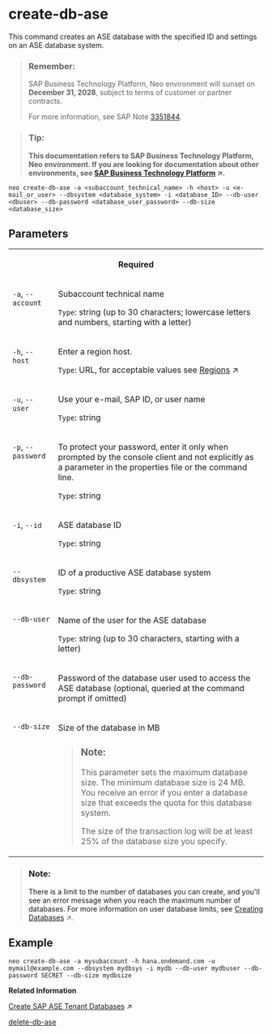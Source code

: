 <!-- loio01a21776a8dc498397b8435fd185c574 -->

# create-db-ase

This command creates an ASE database with the specified ID and settings on an ASE database system.



> ### Remember:  
> SAP Business Technology Platform, Neo environment will sunset on **December 31, 2028**, subject to terms of customer or partner contracts.
> 
> For more information, see SAP Note [3351844](https://me.sap.com/notes/3351844).

> ### Tip:  
> **This documentation refers to SAP Business Technology Platform, Neo environment. If you are looking for documentation about other environments, see [SAP Business Technology Platform](https://help.sap.com/viewer/65de2977205c403bbc107264b8eccf4b/Cloud/en-US/6a2c1ab5a31b4ed9a2ce17a5329e1dd8.html "SAP Business Technology Platform (SAP BTP) is an integrated offering comprised of four technology portfolios: database and data management, application development and integration, analytics, and intelligent technologies. The platform offers users the ability to turn data into business value, compose end-to-end business processes, and build and extend SAP applications quickly.") :arrow_upper_right:.**



```
neo create-db-ase -a <subaccount_technical_name> -h <host> -u <e-mail_or_user> --dbsystem <database_system> -i <database_ID> --db-user <dbuser> --db-password <database_user_password> --db-size <database_size>
```



<a name="loio01a21776a8dc498397b8435fd185c574__section_xh2_vc5_5fb"/>

## Parameters


<table>
<tr>
<th valign="top" colspan="2">

Required

</th>
</tr>
<tr>
<td valign="top">

`-a`, `--account`

</td>
<td valign="top">

Subaccount technical name

`Type`: string \(up to 30 characters; lowercase letters and numbers, starting with a letter\)

</td>
</tr>
<tr>
<td valign="top">

`-h`, `--host`

</td>
<td valign="top">

Enter a region host.

`Type`: URL, for acceptable values see [Regions](https://help.sap.com/viewer/65de2977205c403bbc107264b8eccf4b/Cloud/en-US/350356d1dc314d3199dca15bd2ab9b0e.html "You can deploy applications in different regions. Each region represents a geographical location (for example, Europe, US East) where applications, data, or services are hosted.") :arrow_upper_right:

</td>
</tr>
<tr>
<td valign="top">

`-u`, `--user`

</td>
<td valign="top">

Use your e-mail, SAP ID, or user name

`Type`: string

</td>
</tr>
<tr>
<td valign="top">

`-p`, `--password`

</td>
<td valign="top">

To protect your password, enter it only when prompted by the console client and not explicitly as a parameter in the properties file or the command line.

`Type`: string

</td>
</tr>
<tr>
<td valign="top">

`-i`, `--id`

</td>
<td valign="top">

ASE database ID

`Type`: string

</td>
</tr>
<tr>
<td valign="top">

`--dbsystem`

</td>
<td valign="top">

ID of a productive ASE database system

`Type`: string

</td>
</tr>
<tr>
<td valign="top">

`--db-user`

</td>
<td valign="top">

Name of the user for the ASE database

`Type`: string \(up to 30 characters, starting with a letter\)

</td>
</tr>
<tr>
<td valign="top">

`--db-password`

</td>
<td valign="top">

Password of the database user used to access the ASE database \(optional, queried at the command prompt if omitted\)

</td>
</tr>
<tr>
<td valign="top">

`--db-size`

</td>
<td valign="top">

Size of the database in MB

> ### Note:  
> This parameter sets the maximum database size. The minimum database size is 24 MB. You receive an error if you enter a database size that exceeds the quota for this database system.
> 
> The size of the transaction log will be at least 25% of the database size you specify.



</td>
</tr>
</table>

> ### Note:  
> There is a limit to the number of databases you can create, and you'll see an error message when you reach the maximum number of databases. For more information on user database limits, see [Creating Databases](https://help.sap.com/viewer/3fa880aa54b74110ae99ad01503fcd60/Cloud/en-US/533384eda57e428f98a43815e6a11119.html "Use the cockpit to create databases on SAP ASE database systems in your subaccount in the Neo environment, and set properties, such as the database size.") :arrow_upper_right:.



## Example

```
neo create-db-ase -a mysubaccount -h hana.ondemand.com -u mymail@example.com --dbsystem mydbsys -i mydb --db-user mydbuser --db-password SECRET --db-size mydbsize
```

**Related Information**  


[Create SAP ASE Tenant Databases](https://help.sap.com/viewer/3fa880aa54b74110ae99ad01503fcd60/Cloud/en-US/d9532969173d4d9bad67ed033d5c0969.html "Use the cockpit to create an SAP ASE tenant database on an SAP ASE database system in your subaccount and assign properties like database size.") :arrow_upper_right:

[delete-db-ase](delete-db-ase-9f0785d.md "This command deletes the ASE database with the specified ID.")

